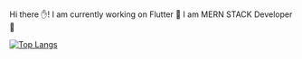 Hi there ✋!
I am currently working on Flutter :metal:
I am  MERN STACK Developer :muscle:


[![Top Langs](https://github-readme-stats.vercel.app/api/top-langs/?username=anuraghazra&layout=compact)](https://github.com/anuraghazra/github-readme-stats)
